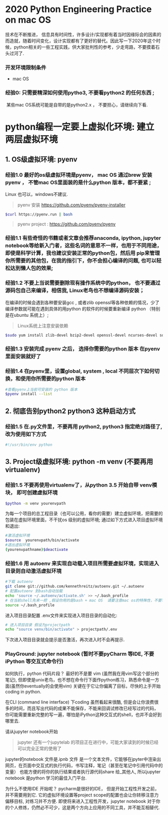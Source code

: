 # 2020 Python Engineering Practice  on mac OS



技术在不断推进， 信息具有时间性，许多设计/实现都有着当时因缘际会的因素的而造就，随着时间变化，设计实现都有了更好的替代。因此写一下2020年这个时候，python相关的一些工程实践，供大家批判性的参考，少走弯路，不要摸着石头过河了. 



###  开发环境限制条件 

* mac OS    



### 经验0:    只需要精深如何使用pytho3,  不要看python2 的任何东西 ;

​			   某些mac OS系统可能是自带的是python2.x ， 不要担心，请继续向下看.



# python编程一定要上虚拟化环境:  建立两层虚拟环境

##  1. OS级虚拟环境:  pyenv

### 经验1.0   最好的os级虚拟环境是pyenv，   mac OS  通过brew 安装pyenv ， 不管mac OS里面装的是什么python 版本，都不要紧 ;
Linux 也可以，windows不建议.

> pyenv 安装  https://github.com/pyenv/pyenv-installer

```bash
$curl https://pyenv.run | bash
```

> pyenv project :  https://github.com/pyenv/pyenv


### 经验1.1  有些奇怪的书籍或者文章会推荐anaconda, ipython, jupyter notebook等给新入门者，这些名词的意思不一样，也用于不同用途，即使是科学计算，我也建议安装正常的python包，然后用 pip来管理你所需要的其他包，在我的指引下，你不会担心编译的问题,  也可以轻松达到懒人包的效果; 



### 经验1.2   不要上当说需要删除现有操作系统中的python， 也不要通过源码包自己来编译，相信我, Linux老鸟也不想编译源码安装；

在编译的时候会遇到各种要安装gcc , 或者zlib  openssl等各种依赖的情况，少了编译参数就可能在遇到具体的用python 的软件的时候要重新编译 python （特别是在ubuntu 系统上）;

> Linux系统上注意安装依赖
```bash
$sudo yum install zlib-devel bzip2-devel openssl-devel ncurses-devel sqlite-devel readline-devel tk-devel gdbm-devel db4-devel libpcap-devel xz-devel
```


### 经验1.3   安装完成 pyenv 之后， 选择你需要的python 版本 在pyenv里面安装就好了



### 经验1.4   在pyenv里，设置global,  system , local 不同层次下如何切换，和使用你所需要的python 版本

```bash
#查看pyenv上当前可安装的 python 版本 
$pyenv install --list
```



## 2. 彻底告别python2 python3 这种启动方式

### 经验1.5 在.py文件里，不要再用 python2, python3 指定绝对路径了, 改为使用如下方式

```python
#!/usr/bin/env python
```


##  3. Project级虚拟环境:  python -m venv  (不要再用virtualenv)

### 经验1.5    不要再使用virtualenv了，从python 3.5 开始自带 venv模块， 即可创建虚拟环境

```bash
$python -m venv yourenvpath
```

为每一个项目的总工程目录（也可以公用，看你的需要）建立虚拟环境，把需要的包装在虚拟环境里面，不干扰os 级别的虚拟环境;  通过如下方式进入项目虚拟环境和退出: 

```bash
#激活虚拟环境
$source  yourenvpath/bin/activate  
#退出虚拟环境
(yourenvpathname)$deactivate
```



### 经验1.6   用 autoenv 来实现自动载入项目所需要虚拟环境，实现进入目录则自动激活虚拟环境

```bash
#下载 autoenv
git clone git://github.com/kennethreitz/autoenv.git ~/.autoenv
# 配置autoenv 到bash自动加载
echo 'source ~/.autoenv/activate.sh' >> ~/.bash_profile
# 在当前shell先来一把 ,假设你用的是bash + mac OS  请要注意mac os的特殊性，不要写在 .bashrc里 , 如果你用的zsh 我想你一定知道要改哪个文件
source ~/.bash_profile
```

进入项目目录配置 .env文件来实现进入项目目录的自动化:

```bash
# 进入项目目录 假设为projectpath
echo "source venv/bin/activate" > projectpath/.env
```

下次进入项目目录就会提示是否激活，再次进入时不会再提示.

### PlayGround: jupyter notebook  (暂时不要pyCharm 等IDE, 不要iPython 等交互式命令行)

如何执行，python 代码片段？  最好的不是要 vim (虽然我在用vim写这个部分的笔记),
但即使是unix老鸟，也不想在命令行下面作python练习，熟悉命令是一方面(虽然你eventually的会使用vim)
关键在于它让你偏离了目标，尽快的上手开始coding in python.

在CLI (command line interface) 下coding 虽然看起来很酷,
但是会让你浪费很多的时间，而且写出代码的成果不能保存，不能来回调试修改已经写过的代码，
你可能需要重新完整的写一遍，哪怕是iPython这种交互式的shell，也并不会好到哪里去.

请从jupyter notebook开始 
>jupyter 还有一个jupytelab 的项目正在进行中，可能大家读到的时候已经可以完全正常的使用了

jupyter的notebook 文件是.ipnb 文件
是一个文本文件，它能够在jpyter中渲染出网页，在页面中交互式的执行代码，书写注释，笔记（甚至在笔记中引用代码中的变量）
也能方便的将你的执行结果或者执行源代码share 给_其他人, 所以jupyter notebook
是python 学习的最佳入门平台.

为什么不使用IDE 开始呢？
pycharm是很好的IDE， 但是开始工程性开发之前，并不需要用到它.
它的虚拟环境设置等project scope的配置也会让你转移注意力偏移目标,
对练习并不方便.   即使将来进入工程性开发，jupyter notebook
对于你的个人修炼，仍然必不可少，这是两个方向上应用的不同工具，并不能互相替代.


